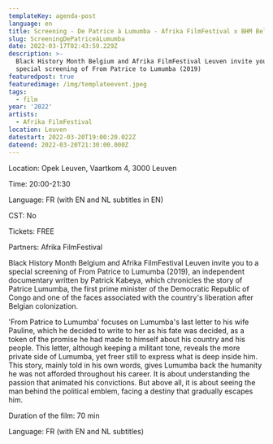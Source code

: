 ```yaml
---
templateKey: agenda-post
language: en
title: Screening - De Patrice à Lumumba - Afrika FilmFestival x BHM Belgium
slug: ScreeningDePatriceàLumumba
date: 2022-03-17T02:43:59.229Z
description: >-
  Black History Month Belgium and Afrika FilmFestival Leuven invite you to a
  special screening of From Patrice to Lumumba (2019)
featuredpost: true
featuredimage: /img/templateevent.jpeg
tags:
  - film
year: '2022'
artists:
  - Afrika FilmFestival
location: Leuven
datestart: 2022-03-20T19:00:20.022Z
dateend: 2022-03-20T21:30:00.000Z
---
```

Location: Opek Leuven, Vaartkom 4, 3000 Leuven

Time: 20:00-21:30

Language: FR (with EN and NL subtitles in EN)

CST: No

Tickets: FREE

Partners: Afrika FilmFestival

Black History Month Belgium and Afrika FilmFestival Leuven invite you to a special screening of From Patrice to Lumumba (2019), an independent documentary written by Patrick Kabeya, which chronicles the story of Patrice Lumumba, the first prime minister of the Democratic Republic of Congo and one of the faces associated with the country's liberation after Belgian colonization.

'From Patrice to Lumumba' focuses on Lumumba's last letter to his wife Pauline, which he decided to write to her as his fate was decided, as a token of the promise he had made to himself about his country and his people. This letter, although keeping a militant tone, reveals the more private side of Lumumba, yet freer still to express what is deep inside him. This story, mainly told in his own words, gives Lumumba back the humanity he was not afforded throughout his career. It is about understanding the passion that animated his convictions. But above all, it is about seeing the man behind the political emblem, facing a destiny that gradually escapes him.

Duration of the film: 70 min

Language: FR (with EN and NL subtitles)
